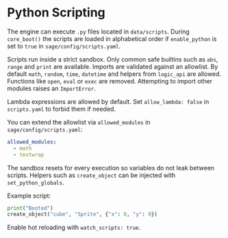 # Python Scripting

The engine can execute `.py` files located in `data/scripts`. During
`core_boot()` the scripts are loaded in alphabetical order if
`enable_python` is set to `true` in `sage/config/scripts.yaml`.

Scripts run inside a strict sandbox. Only common safe builtins such as
`abs`, `range` and `print` are available. Imports are validated against an
allowlist. By default `math`, `random`, `time`, `datetime` and helpers
from `logic_api` are allowed. Functions like `open`, `eval` or `exec` are
removed. Attempting to import other modules raises an `ImportError`.

Lambda expressions are allowed by default. Set `allow_lambda: false` in
`scripts.yaml` to forbid them if needed.

You can extend the allowlist via `allowed_modules` in
`sage/config/scripts.yaml`:

```yaml
allowed_modules:
  - math
  - textwrap
```

The sandbox resets for every execution so variables do not leak between
scripts. Helpers such as `create_object` can be injected with
`set_python_globals`.

Example script:

```python
print("Booted")
create_object("cube", "Sprite", {"x": 0, "y": 0})
```

Enable hot reloading with `watch_scripts: true`.
